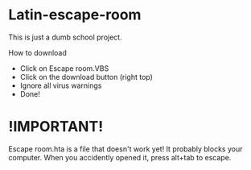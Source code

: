 # Latin-escape-room

This is just a dumb school project.

How to download
- Click on Escape room.VBS
- Click on the download button (right top)
- Ignore all virus warnings
- Done!

# !IMPORTANT!
Escape room.hta is a file that doesn't work yet! It probably blocks your computer. When you accidently opened it, press alt+tab to escape.
